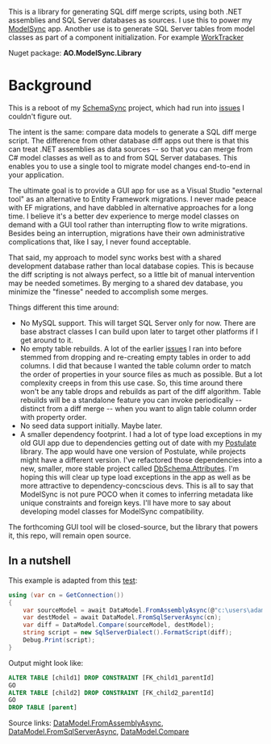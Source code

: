This is a library for generating SQL diff merge scripts, using both .NET assemblies and SQL Server databases as sources. I use this to power my [ModelSync](http://www.aosoftware.net/modelSync.html) app. Another use is to generate SQL Server tables from model classes as part of a component initialization. For example [WorkTracker](https://github.com/adamosoftware/WorkTracker/blob/master/WorkTracker.Library/JobManager.cs#L32)

Nuget package: **AO.ModelSync.Library**

# Background
This is a reboot of my [SchemaSync](https://github.com/adamosoftware/SchemaSync) project, which had run into [issues](https://github.com/adamosoftware/SchemaSync/issues) I couldn't figure out.

The intent is the same: compare data models to generate a SQL diff merge script. The difference from other database diff apps out there is that this can treat .NET assemblies as data sources -- so that you can merge from C# model classes as well as to and from SQL Server databases. This enables you to use a single tool to migrate model changes end-to-end in your application.

The ultimate goal is to provide a GUI app for use as a Visual Studio "external tool" as an alternative to Entity Framework migrations. I never made peace with EF migrations, and have dabbled in alternative approaches for a long time. I believe it's a better dev experience to merge model classes on demand with a GUI tool rather than interrupting flow to write migrations. Besides being an interruption, migrations have their own administrative complications that, like I say, I never found acceptable.

That said, my approach to model sync works best with a shared development database rather than local database copies. This is because the diff scripting is not always perfect, so a little bit of manual intervention may be needed sometimes. By merging to a shared dev database, you minimize the "finesse" needed to accomplish some merges.

Things different this time around:

- No MySQL support. This will target SQL Server only for now. There are base abstract classes I can build upon later to target other platforms if I get around to it.
- No empty table rebuilds. A lot of the earlier [issues](https://github.com/adamosoftware/SchemaSync/issues) I ran into before stemmed from dropping and re-creating empty tables in order to add columns. I did that because I wanted the table column order to match the order of properties in your source files as much as possible. But a lot complexity creeps in from this use case. So, this time around there won't be any table drops and rebuilds as part of the diff algorithm. Table rebuilds will be a standalone feature you can invoke periodically -- distinct from a diff merge -- when you want to align table column order with property order.
- No seed data support initially. Maybe later.
- A smaller dependency footprint. I had a lot of type load exceptions in my old GUI app due to dependencies getting out of date with my [Postulate](https://github.com/adamosoftware/Postulate) library. The app would have one version of Postulate, while projects might have a different version. I've refactored those dependencies into a new, smaller, more stable project called [DbSchema.Attributes](https://github.com/adamosoftware/DbSchema.Attributes). I'm hoping this will clear up type load exceptions in the app as well as be more attractive to dependency-concscious devs. This is all to say that ModelSync is not pure POCO when it comes to inferring metadata like unique constraints and foreign keys. I'll have more to say about developing model classes for ModelSync compatibility.

The forthcoming GUI tool will be closed-source, but the library that powers it, this repo, will remain open source.

## In a nutshell

This example is adapted from this [test](https://github.com/adamosoftware/ModelSync/blob/master/Testing/ModelComparison.cs#L325):
```csharp
using (var cn = GetConnection())
{
    var sourceModel = await DataModel.FromAssemblyAsync(@"c:\users\adam\repos\whatever.dll");
    var destModel = await DataModel.FromSqlServerAsync(cn);
    var diff = DataModel.Compare(sourceModel, destModel);    
    string script = new SqlServerDialect().FormatScript(diff);
    Debug.Print(script);
}
```
Output might look like:
```sql
ALTER TABLE [child1] DROP CONSTRAINT [FK_child1_parentId]
GO
ALTER TABLE [child2] DROP CONSTRAINT [FK_child2_parentId]
GO
DROP TABLE [parent]
```
Source links: [DataModel.FromAssemblyAsync](https://github.com/adamosoftware/ModelSync/blob/master/ModelSync.Library/Models/DataModel.cs#L36), [DataModel.FromSqlServerAsync](https://github.com/adamosoftware/ModelSync/blob/master/ModelSync.Library/Models/DataModel.cs#L24), [DataModel.Compare](https://github.com/adamosoftware/ModelSync/blob/master/ModelSync.Library/Models/DataModel_Compare.cs#L8)
